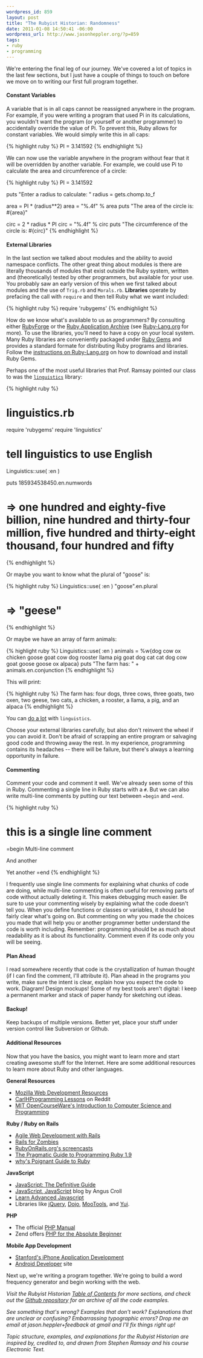```yaml
---
wordpress_id: 859
layout: post
title: "The Rubyist Historian: Randomness"
date: 2011-01-08 14:50:41 -06:00
wordpress_url: http://www.jasonheppler.org/?p=859
tags:
- ruby
- programming
---
```

We're entering the final leg of our journey.  We've covered a lot of topics in the last few sections, but I just have a couple of things to touch on before we move on to writing our first full program together.

<h4>Constant Variables</h4>

A variable that is in all caps cannot be reassigned anywhere in the program.  For example, if you were writing a program that used Pi in its calculations, you wouldn't want the program (or yourself or another programmer) to accidentally override the value of Pi.  To prevent this, Ruby allows for constant variables.  We would simply write this in all caps:

{% highlight ruby %}
PI = 3.141592
{% endhighlight %}

We can now use the variable anywhere in the program without fear that it will be overridden by another variable.  For example, we could use Pi to calculate the area and circumference of a circle: 

{% highlight ruby %}
PI = 3.141592

puts "Enter a radius to calculate: "
radius = gets.chomp.to_f

area = PI * (radius**2)
area = "%.4f" % area
puts "The area of the circle is: #{area}"

circ = 2 * radius * PI
circ = "%.4f" % circ
puts "The circumference of the circle is: #{circ}"
{% endhighlight %}

<h4>External Libraries</h4>

In the last section we talked about modules and the ability to avoid namespace conflicts.  The other great thing about modules is there are literally thousands of modules that exist outside the Ruby system, written and (theoretically) tested by other programmers, but available for your use.  You probably saw an early version of this when we first talked about modules and the use of <code>Trig.rb</code> and <code>Morals.rb</code>.  <strong>Libraries</strong> operate by prefacing the call with <code>require</code> and then tell Ruby what we want included:

{% highlight ruby %}
require 'rubygems'
{% endhighlight %}

How do we know what's available to us as programmers?  By consulting either <a href="http://rubyforge.org/">RubyForge</a> or the <a href="http://raa.ruby-lang.org/">Ruby Application Archive</a> (see <a href="http://www.ruby-lang.org/en/libraries/">Ruby-Lang.org</a> for more). To use the libraries, you'll need to have a copy on your local system.  Many Ruby libraries are conveniently packaged under <a href="http://docs.rubygems.org/">Ruby Gems</a> and provides a standard formate for distributing Ruby programs and libraries.  Follow the <a href="http://www.ruby-lang.org/en/libraries/">instructions on Ruby-Lang.org</a> on how to download and install Ruby Gems.

Perhaps one of the most useful libraries that Prof. Ramsay pointed our class to was the <code><a href="http://deveiate.org/projects/Linguistics/">linguistics</a></code> library:

{% highlight ruby %}
# linguistics.rb

require 'rubygems'
require 'linguistics'

# tell linguistics to use English
Linguistics::use( :en )

puts 185934538450.en.numwords
# => one hundred and eighty-five billion, nine hundred and thirty-four million, five hundred and thirty-eight thousand, four hundred and fifty
{% endhighlight %}

Or maybe you want to know what the plural of "goose" is:

{% highlight ruby %}
Linguistics::use( :en )
"goose".en.plural
# => "geese"
{% endhighlight %}

Or maybe we have an array of farm animals:

{% highlight ruby %}
Linguistics::use( :en )
animals = %w{dog cow ox chicken goose goat cow dog rooster llama pig goat dog cat cat dog cow goat goose goose ox alpaca}
puts "The farm has: " + animals.en.conjunction
{% endhighlight %}

This will print: 

{% highlight ruby %}
The farm has: four dogs, three cows, three goats, two oxen, two geese, two cats, a chicken, a rooster, a llama, a pig, and an alpaca
{% endhighlight %}

You can <a href="http://deveiate.org/projects/Linguistics/wiki/English">do a lot</a> with <code>linguistics</code>.

Choose your external libraries carefully, but also don't reinvent the wheel if you can avoid it. Don't be afraid of scrapping an entire program or salvaging good code and throwing away the rest. In my experience, programming contains its headaches -- there will be failure, but there's always a learning opportunity in failure.

<h4>Commenting</h4>
Comment your code and comment it well.  We've already seen some of this in Ruby.  Commenting a single line in Ruby starts with a <code>#</code>.  But we can also write multi-line comments by putting our text between <code>=begin</code> and <code>=end</code>.  

{% highlight ruby %}
# this is a single line comment

=begin
Multi-line comment

And another

Yet another
=end
{% endhighlight %}

I frequently use single line comments for explaining what chunks of code are doing, while multi-line commenting is often useful for removing parts of code without actually deleting it.  This makes debugging much easier.  Be sure to use your commenting wisely by explaining what the code doesn't tell you.  When you define functions or classes or variables, it should be fairly clear what's going on.  But commenting on why you made the choices you made that will help you or another programmer better understand the code is worth including.  Remember: programming should be as much about readability as it is about its functionality.  Comment even if its code only you will be seeing.

<h4>Plan Ahead</h4>
I read somewhere recently that code is the crystallization of human thought (if I can find the comment, I'll attribute it).  Plan ahead in the programs you write, make sure the intent is clear, explain how you expect the code to work.  Diagram! Design mockups! Some of my best tools aren't digital: I keep a permanent marker and stack of paper handy for sketching out ideas.

<h4>Backup!</h4>
Keep backups of multiple versions.  Better yet, place your stuff under version control like Subversion or Github. 

<h4>Additional Resources</h4>
Now that you have the basics, you might want to learn more and start creating awesome stuff for the Internet.  Here are some additional resources to learn more about Ruby and other languages.

<strong>General Resources</strong>
<ul>
<li><a href="https://developer.mozilla.org/en/Web_Development">Mozilla Web Development Resources</a></li>
<li><a href="http://www.reddit.com/r/carlhprogramming">CarlHProgramming Lessons</a> on Reddit</li>
<li><a href="http://ocw.mit.edu/courses/electrical-engineering-and-computer-science/6-00-introduction-to-computer-science-and-programming-fall-2008/">MIT OpenCourseWare's Introduction to Computer Science and Programming</a></li>
</ul>

<strong>Ruby / Ruby on Rails</strong>
<ul>
<li><a href="http://pragprog.com/titles/rails3/agile-web-development-with-rails">Agile Web Development with Rails</a></li>
<li><a href="http://railsforzombies.org/">Rails for Zombies</a></li>
<li><a href="http://rubyonrails.org/screencasts">RubyOnRails.org's screencasts</a></li>
<li><a href="http://www.amazon.com/Programming-Ruby-1-9-Pragmatic-Programmers/dp/1934356085/ref=sr_1_1?ie=UTF8&qid=1296332983&sr=8-1">The Pragmatic Guide to Programming Ruby 1.9</a></li>
<li><a href="http://mislav.uniqpath.com/poignant-guide/book/">why's Poignant Guide to Ruby</a></li>
</ul>

<strong>JavaScript</strong>
<ul>
<li><a href="http://www.amazon.com/gp/product/0596101996?ie=UTF8&tag=gmgamzn-20&linkCode=as2&camp=1789&creative=390957&creativeASIN=0596101996">JavaScript: The Definitive Guide</a></li>
<li><a href="http://javascriptweblog.wordpress.com/">JavaScript, JavaScript</a> blog by Angus Croll</li>
<li><a href="http://ejohn.org/apps/learn/">Learn Advanced Javascript</a></li>
<li>Libraries like <a href="http://jquery.com/">jQuery</a>, <a href="http://dojotoolkit.org/">Dojo</a>, <a href="http://mootools.net/">MooTools</a>, and <a href="http://developer.yahoo.com/yui/">Yui</a>.</li>
</ul>

<strong>PHP</strong>
<ul>
<li>The official <a href="http://us.php.net/manual/en/index.php">PHP Manual </a></li>
<li>Zend offers <a href="http://devzone.zend.com/article/627">PHP for the Absolute Beginner</a></li>
</ul>

<strong>Mobile App Development</strong>
<ul>
<li><a href="http://itunes.apple.com/WebObjects/MZStore.woa/wa/viewPodcast?id=384233225">Stanford's iPhone Application Development</a></li>
<li><a href="http://developer.android.com/index.html">Android Developer</a> site</li>
</ul> 

Next up, we're writing a program together.  We're going to build a word frequency generator and begin working with the web.

<em>Visit the Rubyist Historian <a href="http://www.jasonheppler.org/the-rubyist-historian-the-series.html">Table of Contents</a> for more sections, and check out the <a href="https://github.com/hepplerj/rubyist-historian">Github repository</a> for an archive of all the code examples.</em>

<em>See something that's wrong?  Examples that don't work?  Explanations that are unclear or confusing?  Embarrassing typographic errors?  Drop me an email at jason.heppler+feedback at gmail and I'll fix things right up!</em>

<em>Topic structure, examples, and explanations for the Rubyist Historian are inspired by, credited to, and drawn from Stephen Ramsay and his course Electronic Text.</em>
